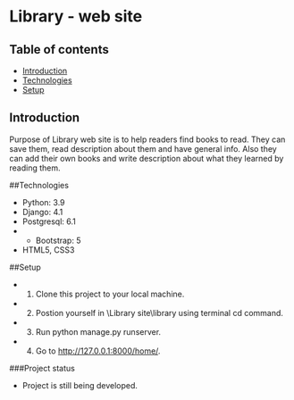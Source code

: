# Library - web site
## Table of contents
* [Introduction](#introduction)
* [Technologies](#technologies)
* [Setup](#setup)

## Introduction
Purpose of Library web site is to help readers find books to read. They can save them, read description about them and have general info. 
Also they can add their own books and write description about what they learned by reading them.

##Technologies
* Python: 3.9
* Django: 4.1
* Postgresql: 6.1
* * Bootstrap: 5
* HTML5, CSS3

##Setup
* 1. Clone this project to your local machine.
* 2. Postion yourself in \Library site\library using terminal cd command.
* 3. Run python manage.py runserver.
* 4. Go to http://127.0.0.1:8000/home/.

###Project status
* Project is still being developed.
